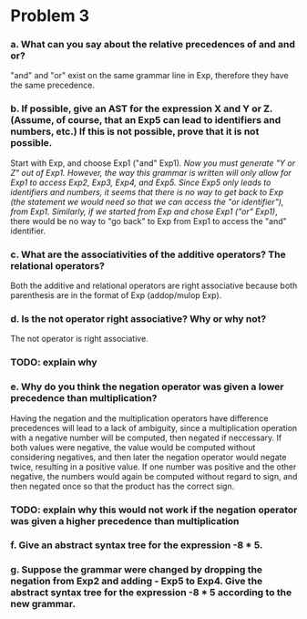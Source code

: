 # Problem 3

### a. What can you say about the relative precedences of and and or?
"and" and "or" exist on the same grammar line in Exp, therefore they have the same precedence. 
### b. If possible, give an AST for the expression X and Y or Z. (Assume, of course, that an Exp5 can lead to identifiers and numbers, etc.) If this is not possible, prove that it is not possible.
Start with Exp, and choose Exp1 ("and" Exp1)*. Now you must generate "Y or Z" out of Exp1. However, the way this grammar is written will only allow for Exp1 to access Exp2, Exp3, Exp4, and Exp5. Since Exp5 only leads to identifiers and numbers, it seems that there is no way to get back to Exp (the statement we would need so that we can access the "or identifier"), from Exp1. Similarly, if we started from Exp and chose Exp1 ("or" Exp1)*, there would be no way to "go back" to Exp from Exp1 to access the "and" identifier.
### c. What are the associativities of the additive operators? The relational operators?
Both the additive and relational operators are right associative because both parenthesis are in the format of Exp (addop/mulop Exp).
### d. Is the not operator right associative? Why or why not?
The not operator is right associative.
### TODO: explain why
### e. Why do you think the negation operator was given a lower precedence than multiplication?
Having the negation and the multiplication operators have difference precedences will lead to a lack of ambiguity, since a multiplication operation with a negative number will be computed, then negated if neccessary. If both values were negative, the value would be computed without considering negatives, and then later the negation operator would negate twice, resulting in a positive value. If one number was positive and the other negative, the numbers would again be computed without regard to sign, and then negated once so that the product has the correct sign.
### TODO: explain why this would not work if the negation operator was given a higher precedence than multiplication
### f. Give an abstract syntax tree for the expression -8 * 5.
### g. Suppose the grammar were changed by dropping the negation from Exp2 and adding - Exp5 to Exp4. Give the abstract syntax tree for the expression -8 * 5 according to the new grammar.
